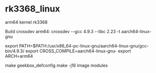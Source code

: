 # rk3368_linux
arm64 kernel rk3368

Build crossdev arm64:
crossdev --gcc 4.9.3 --libc 2.23 -t aarch64-linux-gnu

export PATH=$PATH:/usr/x86_64-pc-linux-gnu/aarch64-linux-gnu/gcc-bin/4.9.3/
export CROSS_COMPILE=aarch64-linux-gnu-
export ARCH=arm64

make geekbox_defconfig
make -j16 Image modules
